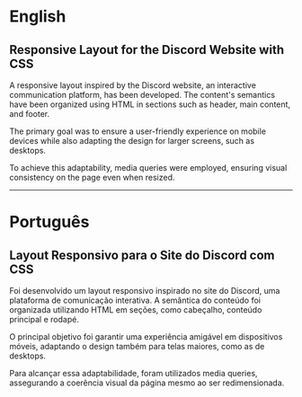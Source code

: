# English

## Responsive Layout for the Discord Website with CSS

A responsive layout inspired by the Discord website, an interactive communication platform, has been developed. The content's semantics have been organized using HTML in sections such as header, main content, and footer.

The primary goal was to ensure a user-friendly experience on mobile devices while also adapting the design for larger screens, such as desktops.

To achieve this adaptability, media queries were employed, ensuring visual consistency on the page even when resized.

---

# Português

## Layout Responsivo para o Site do Discord com CSS

Foi desenvolvido um layout responsivo inspirado no site do Discord, uma plataforma de comunicação interativa. A semântica do conteúdo foi organizada utilizando HTML em seções, como cabeçalho, conteúdo principal e rodapé.

O principal objetivo foi garantir uma experiência amigável em dispositivos móveis, adaptando o design também para telas maiores, como as de desktops.

Para alcançar essa adaptabilidade, foram utilizados media queries, assegurando a coerência visual da página mesmo ao ser redimensionada.